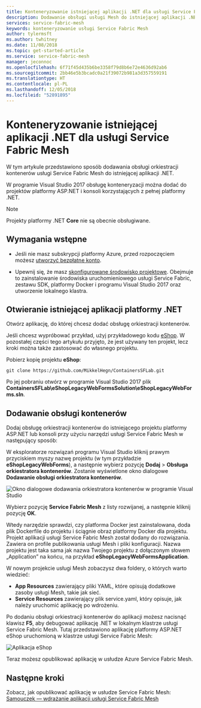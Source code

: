 ```yaml
---
title: Konteneryzowanie istniejącej aplikacji .NET dla usługi Service Fabric Mesh | Microsoft Docs
description: Dodawanie obsługi usługi Mesh do istniejącej aplikacji .NET
services: service-fabric-mesh
keywords: konteneryzowanie usługi Service Fabric Mesh
author: tylermsft
ms.author: twhitney
ms.date: 11/08/2018
ms.topic: get-started-article
ms.service: service-fabric-mesh
manager: jeconnoc
ms.openlocfilehash: 6f71f45d435b6be3358f79d8b6e72e4636d92ab6
ms.sourcegitcommit: 2bb46e5b3bcadc0a21f39072b981a3d357559191
ms.translationtype: HT
ms.contentlocale: pl-PL
ms.lasthandoff: 12/05/2018
ms.locfileid: "52891895"
---
```

# <a name="containerize-an-existing-net-app-for-service-fabric-mesh"></a>Konteneryzowanie istniejącej aplikacji .NET dla usługi Service Fabric Mesh

W tym artykule przedstawiono sposób dodawania obsługi orkiestracji kontenerów usługi Service Fabric Mesh do istniejącej aplikacji .NET.

W programie Visual Studio 2017 obsługę konteneryzacji można dodać do projektów platformy ASP.NET i konsoli korzystających z pełnej platformy .NET.

> [!NOTE]
> Projekty platformy .NET **Core** nie są obecnie obsługiwane.

## <a name="prerequisites"></a>Wymagania wstępne

* Jeśli nie masz subskrypcji platformy Azure, przed rozpoczęciem możesz [utworzyć bezpłatne konto](https://azure.microsoft.com/free/?WT.mc_id=A261C142F).

* Upewnij się, że masz [skonfigurowane środowisko projektowe](service-fabric-mesh-howto-setup-developer-environment-sdk.md). Obejmuje to zainstalowanie środowiska uruchomieniowego usługi Service Fabric, zestawu SDK, platformy Docker i programu Visual Studio 2017 oraz utworzenie lokalnego klastra.

## <a name="open-an-existing-net-app"></a>Otwieranie istniejącej aplikacji platformy .NET

Otwórz aplikację, do której chcesz dodać obsługę orkiestracji kontenerów.

Jeśli chcesz wypróbować przykład, użyj przykładowego kodu [eShop](https://github.com/MikkelHegn/ContainersSFLab). W pozostałej części tego artykułu przyjęto, że jest używany ten projekt, lecz kroki można także zastosować do własnego projektu.

Pobierz kopię projektu **eShop**:

```git
git clone https://github.com/MikkelHegn/ContainersSFLab.git
```

Po jej pobraniu otwórz w programie Visual Studio 2017 plik **ContainersSFLab\eShopLegacyWebFormsSolution\eShopLegacyWebForms.sln**.

## <a name="add-container-support"></a>Dodawanie obsługi kontenerów
 
Dodaj obsługę orkiestracji kontenerów do istniejącego projektu platformy ASP.NET lub konsoli przy użyciu narzędzi usługi Service Fabric Mesh w następujący sposób:

W eksploratorze rozwiązań programu Visual Studio kliknij prawym przyciskiem myszy nazwę projektu (w tym przykładzie **eShopLegacyWebForms**), a następnie wybierz pozycję **Dodaj** > **Obsługa orkiestratora kontenerów**.
Zostanie wyświetlone okno dialogowe **Dodawanie obsługi orkiestratora kontenerów**.

![Okno dialogowe dodawania orkiestratora kontenerów w programie Visual Studio](./media/service-fabric-mesh-howto-containerize-vs/add-container-orchestration-support.png)

Wybierz pozycję **Service Fabric Mesh** z listy rozwijanej, a następnie kliknij pozycję **OK**.

Wtedy narzędzie sprawdzi, czy platforma Docker jest zainstalowana, doda plik Dockerfile do projektu i ściągnie obraz platformy Docker dla projektu.  
Projekt aplikacji usługi Service Fabric Mesh został dodany do rozwiązania. Zawiera on profile publikowania usługi Mesh i pliki konfiguracji. Nazwa projektu jest taka sama jak nazwa Twojego projektu z dołączonym słowem „Application” na końcu, na przykład **eShopLegacyWebFormsApplication**. 

W nowym projekcie usługi Mesh zobaczysz dwa foldery, o których warto wiedzieć:
- **App Resources** zawierający pliki YAML, które opisują dodatkowe zasoby usługi Mesh, takie jak sieć.
- **Service Resources** zawierający plik service.yaml, który opisuje, jak należy uruchomić aplikację po wdrożeniu.

Po dodaniu obsługi orkiestracji kontenerów do aplikacji możesz nacisnąć klawisz **F5**, aby debugować aplikację .NET w lokalnym klastrze usługi Service Fabric Mesh. Tutaj przedstawiono aplikację platformy ASP.NET eShop uruchomioną w klastrze usługi Service Fabric Mesh: 

![Aplikacja eShop](./media/service-fabric-mesh-howto-containerize-vs/eshop-running.png)

Teraz możesz opublikować aplikację w usłudze Azure Service Fabric Mesh.

## <a name="next-steps"></a>Następne kroki

Zobacz, jak opublikować aplikację w usłudze Service Fabric Mesh: [Samouczek — wdrażanie aplikacji usługi Service Fabric Mesh](service-fabric-mesh-tutorial-deploy-service-fabric-mesh-app.md)